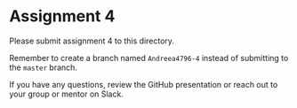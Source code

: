 # Assignment 4

Please submit assignment 4 to this directory.

Remember to create a branch named `Andreea4796-4` 
instead of submitting to the `master` branch.

If you have any questions, review the GitHub presentation or reach
out to your group or mentor on Slack.
